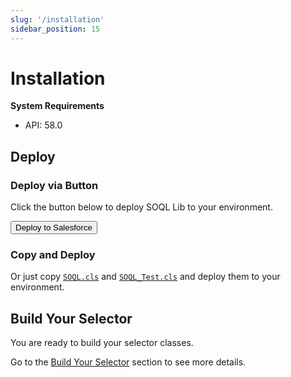 ```yaml
---
slug: '/installation'
sidebar_position: 15
---
```


# Installation

**System Requirements**

- API: 58.0

## Deploy

### Deploy via Button

Click the button below to deploy SOQL Lib to your environment.

<button href="https://githubsfdeploy.herokuapp.com?owner=beyond-the-cloud-dev&repo=soql-lib&ref=main">
    Deploy to Salesforce
</button>

### Copy and Deploy

Or just copy [`SOQL.cls`](https://github.com/beyond-the-cloud-dev/soql-lib/blob/main/force-app/main/default/classes/SOQL.cls) and [`SOQL_Test.cls`](https://github.com/beyond-the-cloud-dev/soql-lib/blob/main/force-app/main/default/classes/SOQL_Test.cls) and deploy them to your environment.

## Build Your Selector

You are ready to build your selector classes.

Go to the [Build Your Selector](./selector.md) section to see more details.
